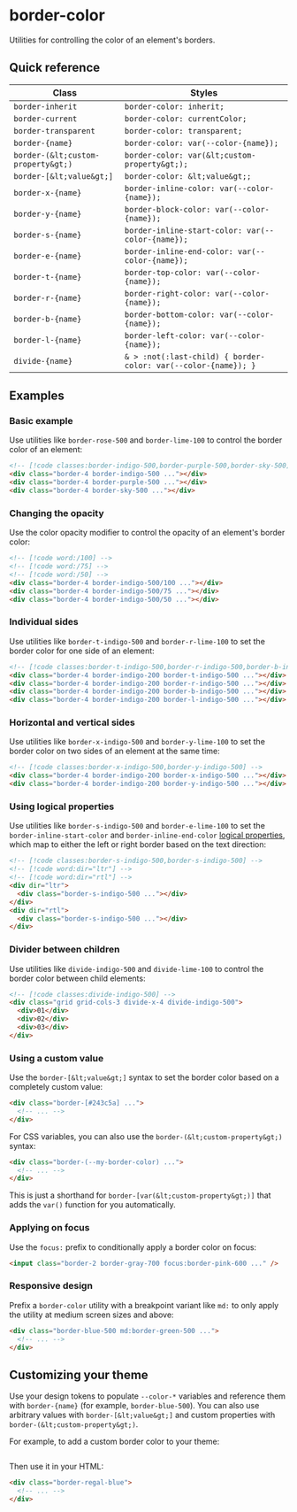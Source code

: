 # border-color

Utilities for controlling the color of an element's borders.

## Quick reference

| Class | Styles |
|---|---|
| `border-inherit` | `border-color: inherit;` |
| `border-current` | `border-color: currentColor;` |
| `border-transparent` | `border-color: transparent;` |
| `border-{name}` | `border-color: var(--color-{name});` |
| `border-(&lt;custom-property&gt;)` | `border-color: var(&lt;custom-property&gt;);` |
| `border-[&lt;value&gt;]` | `border-color: &lt;value&gt;;` |
| `border-x-{name}` | `border-inline-color: var(--color-{name});` |
| `border-y-{name}` | `border-block-color: var(--color-{name});` |
| `border-s-{name}` | `border-inline-start-color: var(--color-{name});` |
| `border-e-{name}` | `border-inline-end-color: var(--color-{name});` |
| `border-t-{name}` | `border-top-color: var(--color-{name});` |
| `border-r-{name}` | `border-right-color: var(--color-{name});` |
| `border-b-{name}` | `border-bottom-color: var(--color-{name});` |
| `border-l-{name}` | `border-left-color: var(--color-{name});` |
| `divide-{name}` | `& > :not(:last-child) { border-color: var(--color-{name}); }` |



## Examples

### Basic example

Use utilities like `border-rose-500` and `border-lime-100` to control the border color of an element:

```html
<!-- [!code classes:border-indigo-500,border-purple-500,border-sky-500] -->
<div class="border-4 border-indigo-500 ..."></div>
<div class="border-4 border-purple-500 ..."></div>
<div class="border-4 border-sky-500 ..."></div>
```

### Changing the opacity

Use the color opacity modifier to control the opacity of an element's border color:

```html
<!-- [!code word:/100] -->
<!-- [!code word:/75] -->
<!-- [!code word:/50] -->
<div class="border-4 border-indigo-500/100 ..."></div>
<div class="border-4 border-indigo-500/75 ..."></div>
<div class="border-4 border-indigo-500/50 ..."></div>
```

### Individual sides

Use utilities like `border-t-indigo-500` and `border-r-lime-100` to set the border color for one side of an element:

```html
<!-- [!code classes:border-t-indigo-500,border-r-indigo-500,border-b-indigo-500,border-l-indigo-500] -->
<div class="border-4 border-indigo-200 border-t-indigo-500 ..."></div>
<div class="border-4 border-indigo-200 border-r-indigo-500 ..."></div>
<div class="border-4 border-indigo-200 border-b-indigo-500 ..."></div>
<div class="border-4 border-indigo-200 border-l-indigo-500 ..."></div>
```

### Horizontal and vertical sides

Use utilities like `border-x-indigo-500` and `border-y-lime-100` to set the border color on two sides of an element at the same time:

```html
<!-- [!code classes:border-x-indigo-500,border-y-indigo-500] -->
<div class="border-4 border-indigo-200 border-x-indigo-500 ..."></div>
<div class="border-4 border-indigo-200 border-y-indigo-500 ..."></div>
```

### Using logical properties

Use utilities like `border-s-indigo-500` and `border-e-lime-100` to set the `border-inline-start-color` and `border-inline-end-color` [logical properties](https://developer.mozilla.org/en-US/guide/Web/CSS/CSS_Logical_Properties/Basic_concepts), which map to either the left or right border based on the text direction:

```html
<!-- [!code classes:border-s-indigo-500,border-s-indigo-500] -->
<!-- [!code word:dir="ltr"] -->
<!-- [!code word:dir="rtl"] -->
<div dir="ltr">
  <div class="border-s-indigo-500 ..."></div>
</div>
<div dir="rtl">
  <div class="border-s-indigo-500 ..."></div>
</div>
```

### Divider between children

Use utilities like `divide-indigo-500` and `divide-lime-100` to control the border color between child elements:

```html
<!-- [!code classes:divide-indigo-500] -->
<div class="grid grid-cols-3 divide-x-4 divide-indigo-500">
  <div>01</div>
  <div>02</div>
  <div>03</div>
</div>
```

### Using a custom value

Use the `border-[&lt;value&gt;]` syntax to set the border color based on a completely custom value:

```html
<div class="border-[#243c5a] ...">
  <!-- ... -->
</div>
```

For CSS variables, you can also use the `border-(&lt;custom-property&gt;)` syntax:

```html
<div class="border-(--my-border-color) ...">
  <!-- ... -->
</div>
```

This is just a shorthand for `border-[var(&lt;custom-property&gt;)]` that adds the `var()` function for you automatically.

### Applying on focus

Use the `focus:` prefix to conditionally apply a border color on focus:

```html
<input class="border-2 border-gray-700 focus:border-pink-600 ..." />
```

### Responsive design

Prefix a `border-color` utility with a breakpoint variant like `md:` to only apply the utility at medium screen sizes and above:

```html
<div class="border-blue-500 md:border-green-500 ...">
  <!-- ... -->
</div>
```


## Customizing your theme

Use your design tokens to populate `--color-*` variables and reference them with `border-{name}` (for example, `border-blue-500`). You can also use arbitrary values with `border-[&lt;value&gt;]` and custom properties with `border-(&lt;custom-property&gt;)`.

For example, to add a custom border color to your theme:

```css
```

Then use it in your HTML:

```html
<div class="border-regal-blue">
  <!-- ... -->
</div>
```

